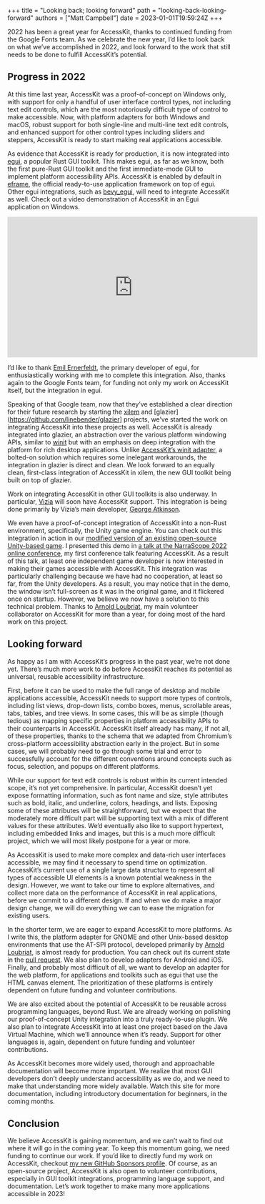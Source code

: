 +++
title = "Looking back; looking forward"
path = "looking-back-looking-forward"
authors = ["Matt Campbell"]
date = 2023-01-01T19:59:24Z
+++

2022 has been a great year for AccessKit, thanks to continued funding from the Google Fonts team. As we celebrate the new year, I’d like to look back on what we’ve accomplished in 2022, and look forward to the work that still needs to be done to fulfill AccessKit’s potential.

## Progress in 2022

At this time last year, AccessKit was a proof-of-concept on Windows only, with support for only a handful of user interface control types, not including text edit controls, which are the most notoriously difficult type of control to make accessible. Now, with platform adapters for both Windows and macOS, robust support for both single-line and multi-line text edit controls, and enhanced support for other control types including sliders and steppers, AccessKit is ready to start making real applications accessible.

As evidence that AccessKit is ready for production, it is now integrated into [egui](https://github.com/emilk/egui), a popular Rust GUI toolkit. This makes egui, as far as we know, both the first pure-Rust GUI toolkit and the first immediate-mode GUI to implement platform accessibility APIs. AccessKit is enabled by default in [eframe](https://github.com/emilk/egui/tree/master/crates/eframe), the official ready-to-use application framework on top of egui. Other egui integrations, such as [bevy_egui](https://github.com/mvlabat/bevy_egui), will need to integrate AccessKit as well. Check out a video demonstration of AccessKit in an Egui application on Windows. 

<iframe title="YouTube video player" src="https://www.youtube.com/embed/ffbbQjTq5Pg" width="560" height="315" frameborder="0" allowfullscreen="allowfullscreen"></iframe>

I’d like to thank [Emil Ernerfeldt](https://github.com/emilk), the primary developer of egui, for enthusiastically working with me to complete this integration. Also, thanks again to the Google Fonts team, for funding not only my work on AccessKit itself, but the integration in egui.

Speaking of that Google team, now that they’ve established a clear direction for their future research by starting the [xilem](https://github.com/linebender/xilem) and [glazier](https://github.com/linebender/glazier] projects, we’ve started the work on integrating AccessKit into these projects as well. AccessKit is already integrated into glazier, an abstraction over the various platform windowing APIs, similar to [winit](https://crates.io/crates/winit) but with an emphasis on deep integration with the platform for rich desktop applications. Unlike [AccessKit’s winit adapter](https://crates.io/crates/accesskit_winit), a bolted-on solution which requires some inelegant workarounds, the integration in glazier is direct and clean. We look forward to an equally clean, first-class integration of AccessKit in xilem, the new GUI toolkit being built on top of glazier.

Work on integrating AccessKit in other GUI toolkits is also underway. In particular, [Vizia](https://github.com/vizia/vizia) will soon have AccessKit support. This integration is being done primarily by Vizia’s main developer, [George Atkinson](https://github.com/geom3trik).

We even have a proof-of-concept integration of AccessKit into a non-Rust environment, specifically, the Unity game engine. You can check out this integration in action in our [modified version of an existing open-source Unity-based game](https://github.com/AccessKit/the-intercept). I presented this demo in [a talk at the NarraScope 2022 online conference](https://www.youtube.com/watch?v=m9UkOuXu6Z4), my first conference talk featuring AccessKit. As a result of this talk, at least one independent game developer is now interested in making their games accessible with AccessKit. This integration was particularly challenging because we have had no cooperation, at least so far, from the Unity developers. As a result, you may notice that in the demo, the window isn’t full-screen as it was in the original game, and it flickered once on startup. However, we believe we now have a solution to this technical problem. Thanks to [Arnold Loubriat](https://github.com/DataTriny), my main volunteer collaborator on AccessKit for more than a year, for doing most of the hard work on this project.

## Looking forward

As happy as I am with AccessKit’s progress in the past year, we’re not done yet. There’s much more work to do before AccessKit reaches its potential as universal, reusable accessibility infrastructure.

First, before it can be used to make the full range of desktop and mobile applications accessible, AccessKit needs to support more types of controls, including list views, drop-down lists, combo boxes, menus, scrollable areas, tabs, tables, and tree views. In some cases, this will be as simple (though tedious) as mapping specific properties in platform accessibility APIs to their counterparts in AccessKit. AccessKit itself already has many, if not all, of these properties, thanks to the schema that we adapted from Chromium’s cross-platform accessibility abstraction early in the project. But in some cases, we will probably need to go through some trial and error to successfully account for the different conventions around concepts such as focus, selection, and popups on different platforms.

While our support for text edit controls is robust within its current intended scope, it’s not yet comprehensive. In particular, AccessKit doesn’t yet expose formatting information, such as font name and size, style attributes such as bold, italic, and underline, colors, headings, and lists. Exposing some of these attributes will be straightforward, but we expect that the moderately more difficult part will be supporting text with a mix of different values for these attributes. We’d eventually also like to support hypertext, including embedded links and images, but this is a much more difficult project, which we will most likely postpone for a year or more.

As AccessKit is used to make more complex and data-rich user interfaces accessible, we may find it necessary to spend time on optimization. AccessKit’s current use of a single large data structure to represent all types of accessible UI elements is a known potential weakness in the design. However, we want to take our time to explore alternatives, and collect more data on the performance of AccessKit in real applications, before we commit to a different design. If and when we do make a major design change, we will do everything we can to ease the migration for existing users.

In the shorter term, we are eager to expand AccessKit to more platforms. As I write this, the platform adapter for GNOME and other Unix-based desktop environments that use the AT-SPI protocol, developed primarily by [Arnold Loubriat](https://github.com/DataTriny), is almost ready for production. You can check out its current state in the [pull request](https://github.com/AccessKit/accesskit/pull/198). We also plan to develop adapters for Android and iOS. Finally, and probably most difficult of all, we want to develop an adapter for the web platform, for applications and toolkits such as egui that use the HTML canvas element. The prioritization of these platforms is entirely dependent on future funding and volunteer contributions.

We are also excited about the potential of AccessKit to be reusable across programming languages, beyond Rust. We are already working on polishing our proof-of-concept Unity integration into a truly ready-to-use plugin. We also plan to integrate AccessKit into at least one project based on the Java Virtual Machine, which we’ll announce when it’s ready. Support for other languages is, again, dependent on future funding and volunteer contributions.

As AccessKit becomes more widely used, thorough and approachable documentation will become more important. We realize that most GUI developers don’t deeply understand accessibility as we do, and we need to make that understanding more widely available. Watch this site for more documentation, including introductory documentation for beginners, in the coming months.

## Conclusion

We believe AccessKit is gaining momentum, and we can’t wait to find out where it will go in the coming year. To keep this momentum going, we need funding to continue our work. If you’d like to directly fund my work on AccessKit, checkout [my new GitHub Sponsors profile](https://github.com/sponsors/mwcampbell). Of course, as an open-source project, AccessKit is also open to volunteer contributions, especially in GUI toolkit integrations, programming language support, and documentation. Let’s work together to make many more applications accessible in 2023!
